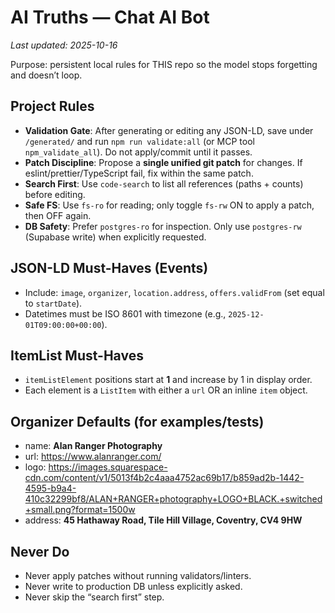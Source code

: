 # AI Truths — Chat AI Bot
_Last updated: 2025-10-16_

Purpose: persistent local rules for THIS repo so the model stops forgetting and doesn’t loop.

## Project Rules
- **Validation Gate**: After generating or editing any JSON-LD, save under `/generated/` and run `npm run validate:all` (or MCP tool `npm_validate_all`). Do not apply/commit until it passes.
- **Patch Discipline**: Propose a **single unified git patch** for changes. If eslint/prettier/TypeScript fail, fix within the same patch.
- **Search First**: Use `code-search` to list all references (paths + counts) before editing.
- **Safe FS**: Use `fs-ro` for reading; only toggle `fs-rw` ON to apply a patch, then OFF again.
- **DB Safety**: Prefer `postgres-ro` for inspection. Only use `postgres-rw` (Supabase write) when explicitly requested.

## JSON-LD Must-Haves (Events)
- Include: `image`, `organizer`, `location.address`, `offers.validFrom` (set equal to `startDate`).
- Datetimes must be ISO 8601 with timezone (e.g., `2025-12-01T09:00:00+00:00`).

## ItemList Must-Haves
- `itemListElement` positions start at **1** and increase by 1 in display order.
- Each element is a `ListItem` with either a `url` OR an inline `item` object.

## Organizer Defaults (for examples/tests)
- name: **Alan Ranger Photography**
- url: https://www.alanranger.com/
- logo: https://images.squarespace-cdn.com/content/v1/5013f4b2c4aaa4752ac69b17/b859ad2b-1442-4595-b9a4-410c32299bf8/ALAN+RANGER+photography+LOGO+BLACK.+switched+small.png?format=1500w
- address: **45 Hathaway Road, Tile Hill Village, Coventry, CV4 9HW**

## Never Do
- Never apply patches without running validators/linters.
- Never write to production DB unless explicitly asked.
- Never skip the “search first” step.
